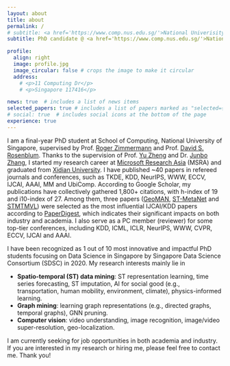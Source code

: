 ```yaml
---
layout: about
title: about
permalink: /
# subtitle: <a href='https://www.comp.nus.edu.sg/'>National Univerisity of Singapore</a>. 11 Computing Dr, Singapore 117416.
subtitle: PhD candidate @ <a href='https://www.comp.nus.edu.sg/'>National Univerisity of Singapore</a>

profile:
  align: right
  image: profile.jpg
  image_circular: false # crops the image to make it circular
  address: 
    # <p>11 Computing Dr</p>
    # <p>Singapore 117416</p>

news: true  # includes a list of news items
selected_papers: true # includes a list of papers marked as "selected={true}"
# social: true  # includes social icons at the bottom of the page
experience: true
---
```


I am a final-year PhD student at School of Computing, National University of Singapore, supervised by Prof. [Roger Zimmermann](https://www.comp.nus.edu.sg/cs/people/rogerz) and Prof. [David S. Rosenblum](https://cs.gmu.edu/~dsr). Thanks to the supervision of Prof. [Yu Zheng](http://urban-computing.com/yuzheng) and Dr. [Junbo Zhang](https://zhangjunbo.org), I started my research career at [Microsoft Research Asia](https://www.msra.cn/) (MSRA) and graduated from [Xidian University](https://en.xidian.edu.cn/). I have published ~40 papers in refereed journals and conferences, such as TKDE, KDD, NeurIPS, WWW, ECCV, IJCAI, AAAI, MM and UbiComp. According to Google Scholar, my publications have collectively gathered 1,800+ citations, with h-index of 19 and i10-index of 27. Among them, three papers ([GeoMAN](https://www.ijcai.org/Proceedings/2018/0476.pdf), [ST-MetaNet](http://urban-computing.com/pdf/kdd_2019_camera_ready_ST_MetaNet.pdf) and [STMTMVL](https://www.microsoft.com/en-us/research/wp-content/uploads/2016/06/ijcai16-Zheng-water-quality.pdf)) were selected as the most influential IJCAI/KDD papers according to [PaperDigest](https://www.paperdigest.org/2022/02/most-influential-ijcai-papers-2022-02/), which indicates their significant impacts on both industry and academia. I also serve as a PC member (reviewer) for some top-tier conferences, including KDD, ICML, ICLR, NeurIPS, WWW, CVPR, ECCV, IJCAI and AAAI. 

I have been recognized as 1 out of 10 most innovative and impactful PhD students focusing on Data Science in Singapore by Singapore Data Science Consortium (SDSC) in 2020. My research interests mainly lie in
- **Spatio-temporal (ST) data mining**: ST representation learning, time series forecasting, ST imputation, AI for social good (e.g., transportation, human mobility, environment, climate), physics-informed learning.
- **Graph mining**: learning graph representations (e.g., directed graphs, temporal graphs), GNN pruning.
- **Computer vision**: video understanding, image recognition, image/video super-resolution, geo-localization.

I am currently seeking for job opportunities in both academia and industry. If you are interested in my research or hiring me, please feel free to contact me. Thank you!

<!-- Write your biography here. Tell the world about yourself. Link to your favorite [subreddit](http://reddit.com). You can put a picture in, too. The code is already in, just name your picture `prof_pic.jpg` and put it in the `img/` folder.

Put your address / P.O. box / other info right below your picture. You can also disable any these elements by editing `profile` property of the YAML header of your `_pages/about.md`. Edit `_bibliography/papers.bib` and Jekyll will render your [publications page](/al-folio/publications/) automatically.

Link to your social media connections, too. This theme is set up to use [Font Awesome icons](http://fortawesome.github.io/Font-Awesome/) and [Academicons](https://jpswalsh.github.io/academicons/), like the ones below. Add your Facebook, Twitter, LinkedIn, Google Scholar, or just disable all of them. -->
